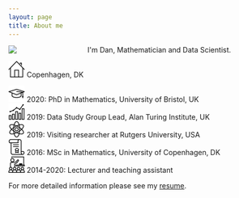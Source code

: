 ```yaml
---
layout: page
title: About me
---
```


<img align="left" src="{{ site.baseurl }}/img/2mt.jpg" style="width:25%; margin-right:30px">

I'm Dan, Mathematician and Data Scientist.

![alt](img/icon-home.png) Copenhagen, DK<br>
<!--![alt](img/icon-briefcase.png) TBA<br>-->
![alt](img/icon-student.png) 2020: PhD in Mathematics, University of Bristol, UK<br>
![alt](img/icon-data.png) 2019: Data Study Group Lead, Alan Turing Institute, UK<br>
![alt](img/icon-physics.png) 2019: Visiting researcher at Rutgers University, USA<br>
![alt](img/icon-degree.png) 2016: MSc in Mathematics, University of Copenhagen, DK<br>
![alt](img/icon-teaching.png) 2014-2020: Lecturer and teaching assistant<br>

For more detailed information please see my [resume](/img/resume.pdf).
